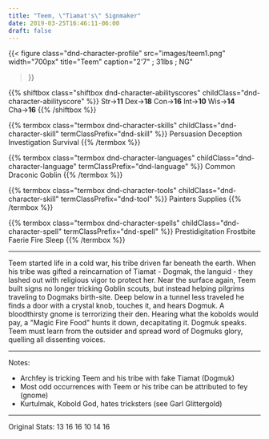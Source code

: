 ```yaml
---
title: "Teem, \"Tiamat's\" Signmaker"
date: 2019-03-25T16:46:11-06:00
draft: false
---
```


{{< figure
  class="dnd-character-profile"
  src="images/teem1.png"
  width="700px"
  title="Teem"
  caption="2'7\" ; 31lbs ; NG"
>}}

{{% shiftbox class="shiftbox dnd-character-abilityscores" childClass="dnd-character-abilityscore" %}}
Str→**11**
Dex→**18**
Con→**16**
Int→**10**
Wis→**14**
Cha→**16**
{{% /shiftbox %}}

{{% termbox class="termbox dnd-character-skills" childClass="dnd-character-skill" termClassPrefix="dnd-skill" %}}
Persuasion
Deception
Investigation
Survival
{{% /termbox %}}

{{% termbox class="termbox dnd-character-languages" childClass="dnd-character-language" termClassPrefix="dnd-language" %}}
Common
Draconic
Goblin
{{% /termbox %}}

{{% termbox class="termbox dnd-character-tools" childClass="dnd-character-skill" termClassPrefix="dnd-tool" %}}
Painters Supplies
{{% /termbox %}}

{{% termbox class="termbox dnd-character-spells" childClass="dnd-character-spell" termClassPrefix="dnd-spell" %}}
Prestidigitation
Frostbite
Faerie Fire
Sleep
{{% /termbox %}}

---

Teem started life in a cold war, his tribe driven far beneath the earth.
When his tribe was gifted a reincarnation of Tiamat - Dogmak, the languid - they lashed out with religious vigor to protect her.
Near the surface again, Teem built signs no longer tricking Goblin scouts, but instead helping pilgrims traveling to Dogmaks birth-site.
Deep below in a tunnel less traveled he finds a door with a crystal knob, touches it, and hears Dogmuk.
A bloodthirsty gnome is terrorizing their den.
Hearing what the kobolds would pay, a "Magic Fire Food" hunts it down, decapitating it.
Dogmuk speaks.
Teem must learn from the outsider and spread word of Dogmuks glory, quelling all dissenting voices.

---

Notes:

* Archfey is tricking Teem and his tribe with fake Tiamat (Dogmuk)
* Most odd occurrences with Teem or his tribe can be attributed to fey (gnome)
* Kurtulmak, Kobold God, hates tricksters (see Garl Glittergold)

---

Original Stats: 13 16 16 10 14 16
